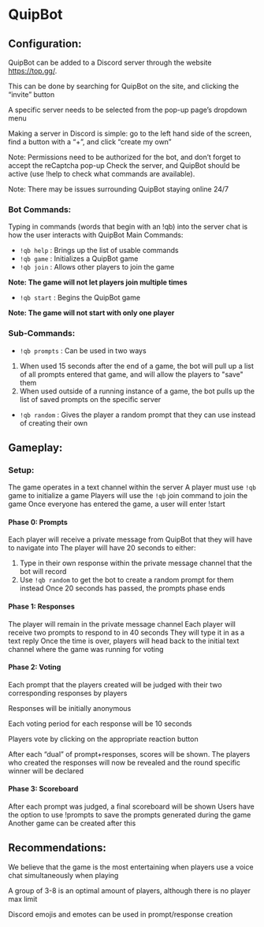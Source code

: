 # QuipBot

## Configuration:
QuipBot can be added to a Discord server through the website https://top.gg/.

This can be done by searching for QuipBot on the site, and clicking the “invite” button

A specific server needs to be selected from the pop-up page’s dropdown menu

Making a server in Discord is simple: go to the left hand side of the screen, find a button with a “+”, and click “create my own”

Note: Permissions need to be authorized for the bot, and don’t forget to accept the reCaptcha pop-up
Check the server, and QuipBot should be active (use !help to check what commands are available).

Note: There may be issues surrounding QuipBot staying online 24/7
 
### Bot Commands:
Typing in commands (words that begin with an !qb) into the server chat is how the user interacts with QuipBot
Main Commands:
- `!qb help` : Brings up the list of usable commands
- `!qb game` : Initializes a QuipBot game
- `!qb join` : Allows other players to join the game

**Note: The game will not let players join multiple times**
- `!qb start` : Begins the QuipBot game

**Note: The game will not start with only one player**

### Sub-Commands:
- `!qb prompts` : Can be used in two ways

 1. When used 15 seconds after the end of a game, the bot will pull up a list of all prompts entered that game, and will allow the players to "save" them
 2. When used outside of a running instance of a game, the bot pulls up the list of saved prompts on the specific server

- `!qb random` : Gives the player a random prompt that they can use instead of creating their own

## Gameplay:

### Setup:

The game operates in a text channel within the server 
A player must use `!qb` game to initialize a game
Players will use the `!qb` join command to join the game
Once everyone has entered the game, a user will enter !start

#### Phase 0: Prompts
Each player will receive a private message from QuipBot that they will have to navigate into
The player will have 20 seconds to either:

1. Type in their own response within the private message channel that the bot will record
2. Use `!qb random` to get the bot to create a random prompt for them instead
Once 20 seconds has passed, the prompts phase ends

#### Phase 1: Responses
The player will remain in the private message channel
Each player will receive two prompts to respond to in 40 seconds
They will type it in as a text reply
Once the time is over, players will head back to the initial text channel where the game was running for voting

#### Phase 2: Voting
Each prompt that the players created will be judged with their two corresponding responses by players

Responses will be initially anonymous 

Each voting period for each response will be 10 seconds

Players vote by clicking on the appropriate reaction button

After each “dual” of prompt+responses, scores will be shown. 
The players who created the responses will now be revealed and the round specific winner will be declared

#### Phase 3: Scoreboard
After each prompt was judged, a final scoreboard will be shown
Users have the option to use !prompts to save the prompts generated during the game
Another game can be created after this
 
## Recommendations:
We believe that the game is the most entertaining when players use a voice chat simultaneously when playing

A group of 3-8 is an optimal amount of players, although there is no player max limit

Discord emojis and emotes can be used in prompt/response creation
